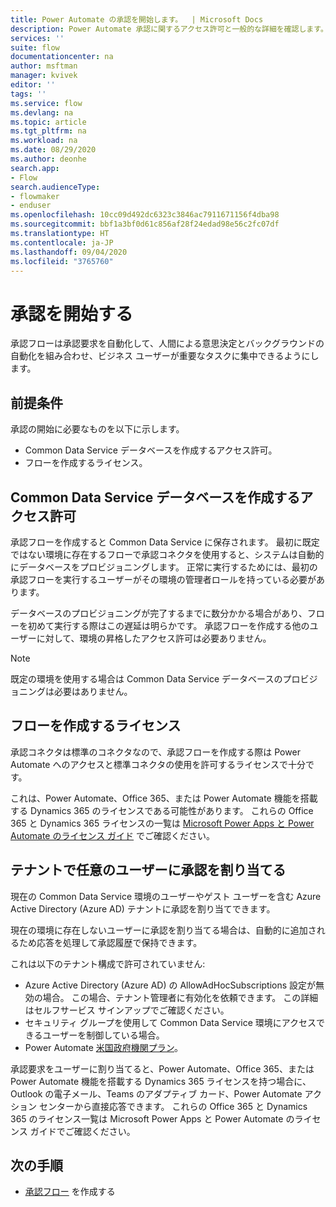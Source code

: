 ```yaml
---
title: Power Automate の承認を開始します。  | Microsoft Docs
description: Power Automate 承認に関するアクセス許可と一般的な詳細を確認します。
services: ''
suite: flow
documentationcenter: na
author: msftman
manager: kvivek
editor: ''
tags: ''
ms.service: flow
ms.devlang: na
ms.topic: article
ms.tgt_pltfrm: na
ms.workload: na
ms.date: 08/29/2020
ms.author: deonhe
search.app:
- Flow
search.audienceType:
- flowmaker
- enduser
ms.openlocfilehash: 10cc09d492dc6323c3846ac7911671156f4dba98
ms.sourcegitcommit: bbf1a3bf0d61c856af28f24edad98e56c2fc07df
ms.translationtype: HT
ms.contentlocale: ja-JP
ms.lasthandoff: 09/04/2020
ms.locfileid: "3765760"
---
```

# <a name="get-started-with-approvals"></a>承認を開始する

承認フローは承認要求を自動化して、人間による意思決定とバックグラウンドの自動化を組み合わせ、ビジネス ユーザーが重要なタスクに集中できるようにします。

## <a name="prerequisites"></a>前提条件

承認の開始に必要なものを以下に示します。

- Common Data Service データベースを作成するアクセス許可。
- フローを作成するライセンス。


## <a name="permissions-to-create-a-common-data-service-database"></a>Common Data Service データベースを作成するアクセス許可

承認フローを作成すると Common Data Service に保存されます。 最初に既定ではない環境に存在するフローで承認コネクタを使用すると、システムは自動的にデータベースをプロビジョニングします。 正常に実行するためには、最初の承認フローを実行するユーザーがその環境の管理者ロールを持っている必要があります。

データベースのプロビジョニングが完了するまでに数分かかる場合があり、フローを初めて実行する際はこの遅延は明らかです。 承認フローを作成する他のユーザーに対して、環境の昇格したアクセス許可は必要ありません。

>[!NOTE]
>既定の環境を使用する場合は Common Data Service データベースのプロビジョニングは必要はありません。 

## <a name="license-to-create-flows"></a>フローを作成するライセンス

承認コネクタは標準のコネクタなので、承認フローを作成する際は Power Automate へのアクセスと標準コネクタの使用を許可するライセンスで十分です。

これは、Power Automate、Office 365、または Power Automate 機能を搭載する Dynamics 365 のライセンスである可能性があります。 これらの Office 365 と Dynamics 365 ライセンスの一覧は [Microsoft Power Apps と Power Automate のライセンス ガイド](https://go.microsoft.com/fwlink/?linkid=2085130) でご確認ください。


## <a name="assign-approvals-to-any-user-in-your-tenant"></a>テナントで任意のユーザーに承認を割り当てる

現在の Common Data Service 環境のユーザーやゲスト ユーザーを含む Azure Active Directory (Azure AD) テナントに承認を割り当てできます。 

現在の環境に存在しないユーザーに承認を割り当てる場合は、自動的に追加されるため応答を処理して承認履歴で保持できます。 

これは以下のテナント構成で許可されていません:

- Azure Active Directory (Azure AD) の AllowAdHocSubscriptions 設定が無効の場合。 この場合、テナント管理者に有効化を依頼できます。 この詳細はセルフサービス サインアップでご確認ください。
- セキュリティ グループを使用して Common Data Service 環境にアクセスできるユーザーを制御している場合。
- Power Automate [米国政府機関プラン](https://docs.microsoft.com/power-automate/us-govt)。


承認要求をユーザーに割り当てると、Power Automate、Office 365、または Power Automate 機能を搭載する Dynamics 365 ライセンスを持つ場合に、Outlook の電子メール、Teams のアダプティブ カード、Power Automate アクション センターから直接応答できます。 これらの Office 365 と Dynamics 365 のライセンス一覧は Microsoft Power Apps と Power Automate のライセンス ガイドでご確認ください。

## <a name="next-steps"></a>次の手順

- [承認フロー](modern-approvals.md) を作成する






 
